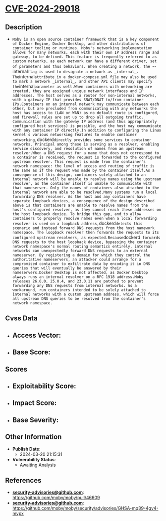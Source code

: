
# [CVE-2024-29018](https://cve.mitre.org/cgi-bin/cvename.cgi?name=CVE-2024-29018)

## Description

- `Moby is an open source container framework that is a key component of Docker Engine, Docker Desktop, and other distributions of container tooling or runtimes. Moby's networking implementation allows for many networks, each with their own IP address range and gateway, to be defined. This feature is frequently referred to as custom networks, as each network can have a different driver, set of parameters and thus behaviors. When creating a network, the `--internal` flag is used to designate a network as _internal_. The `internal` attribute in a docker-compose.yml file may also be used to mark a network _internal_, and other API clients may specify the `internal` parameter as well.When containers with networking are created, they are assigned unique network interfaces and IP addresses. The host serves as a router for non-internal networks, with a gateway IP that provides SNAT/DNAT to/from container IPs.Containers on an internal network may communicate between each other, but are precluded from communicating with any networks the host has access to (LAN or WAN) as no default route is configured, and firewall rules are set up to drop all outgoing traffic. Communication with the gateway IP address (and thus appropriately configured host services) is possible, and the host may communicate with any container IP directly.In addition to configuring the Linux kernel's various networking features to enable container networking, `dockerd` directly provides some services to container networks. Principal among these is serving as a resolver, enabling service discovery, and resolution of names from an upstream resolver.When a DNS request for a name that does not correspond to a container is received, the request is forwarded to the configured upstream resolver. This request is made from the container's network namespace: the level of access and routing of traffic is the same as if the request was made by the container itself.As a consequence of this design, containers solely attached to an internal network will be unable to resolve names using the upstream resolver, as the container itself is unable to communicate with that nameserver. Only the names of containers also attached to the internal network are able to be resolved.Many systems run a local forwarding DNS resolver. As the host and any containers have separate loopback devices, a consequence of the design described above is that containers are unable to resolve names from the host's configured resolver, as they cannot reach these addresses on the host loopback device. To bridge this gap, and to allow containers to properly resolve names even when a local forwarding resolver is used on a loopback address, `dockerd` detects this scenario and instead forward DNS requests from the host namework namespace. The loopback resolver then forwards the requests to its configured upstream resolvers, as expected.Because `dockerd` forwards DNS requests to the host loopback device, bypassing the container network namespace's normal routing semantics entirely, internal networks can unexpectedly forward DNS requests to an external nameserver. By registering a domain for which they control the authoritative nameservers, an attacker could arrange for a compromised container to exfiltrate data by encoding it in DNS queries that will eventually be answered by their nameservers.Docker Desktop is not affected, as Docker Desktop always runs an internal resolver on a RFC 1918 address.Moby releases 26.0.0, 25.0.4, and 23.0.11 are patched to prevent forwarding any DNS requests from internal networks. As a workaround, run containers intended to be solely attached to internal networks with a custom upstream address, which will force all upstream DNS queries to be resolved from the container's network namespace.`

## Cvss Data

- **Access Vector**:
  - 
- **Base Score**:
  - 

## Scores

- **Exploitability Score**:
  - 
- **Impact Score**:
  - 
- **Base Severity**:
  - 

## Other Information

- **Publish Date**:
  - 2024-03-20 21:15:31
- **Vulnerability Status**:
  - Awaiting Analysis

## References

- **security-advisories@github.com**: https://github.com/moby/moby/pull/46609
- **security-advisories@github.com**: https://github.com/moby/moby/security/advisories/GHSA-mq39-4gv4-mvpx
